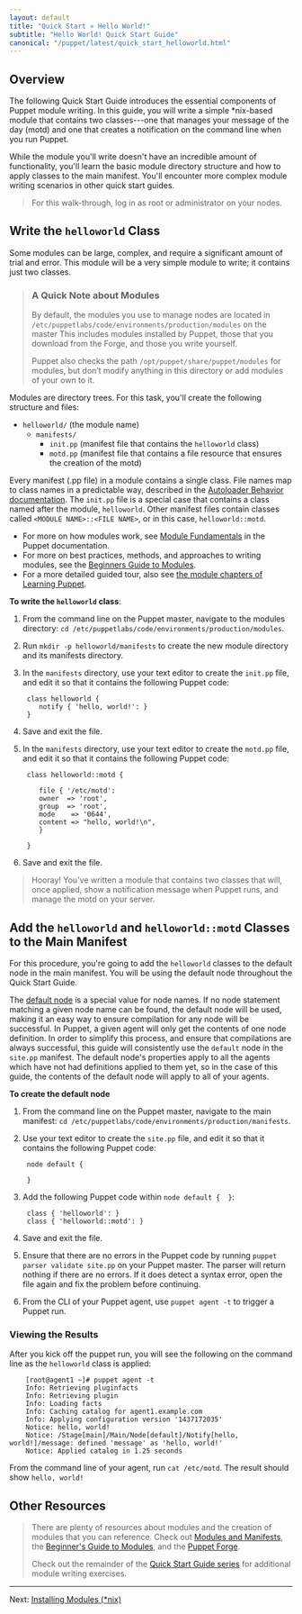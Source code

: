 ```yaml
---
layout: default
title: "Quick Start » Hello World!"
subtitle: "Hello World! Quick Start Guide"
canonical: "/puppet/latest/quick_start_helloworld.html"
---
```


## Overview

The following Quick Start Guide introduces the essential components of Puppet module writing. In this guide, you will write a simple *nix-based module that contains two classes---one that manages your message of the day (motd) and one that creates a notification on the command line when you run Puppet.

While the module you'll write doesn't have an incredible amount of functionality, you'll learn the basic module directory structure and how to apply classes to the main manifest. You'll encounter more complex module writing scenarios in other quick start guides.

> For this walk-through, log in as root or administrator on your nodes.

## Write the `helloworld` Class

Some modules can be large, complex, and require a significant amount of trial and error. This module will be a very simple module to write; it contains just two classes.

> ### A Quick Note about Modules
>
>By default, the modules you use to manage nodes are located in `/etc/puppetlabs/code/environments/production/modules` on the master This includes modules installed by Puppet, those that you download from the Forge, and those you write yourself.
>
> Puppet also checks the path `/opt/puppet/share/puppet/modules` for modules, but don’t modify anything in this directory or add modules of your own to it.

Modules are directory trees. For this task, you'll create the following structure and files:

 - `helloworld/` (the module name)
   - `manifests/`
      - `init.pp` (manifest file that contains the `helloworld` class)
      - `motd.pp` (manifest file that contains a file resource that ensures the creation of the motd)

Every manifest (.pp file) in a module contains a single class. File names map to class names in a predictable way, described in the [Autoloader Behavior documentation](https://docs.puppetlabs.com/puppet/latest/reference/lang_namespaces.html#autoloader-behavior). The `init.pp` file is a special case that contains a class named after the module, `helloworld`. Other manifest files contain classes called `<MODULE NAME>::<FILE NAME>`, or in this case, `helloworld::motd`.

* For more on how modules work, see [Module Fundamentals](/puppet/3.8/reference/modules_fundamentals.html) in the Puppet documentation.
* For more on best practices, methods, and approaches to writing modules, see the [Beginners Guide to Modules](/guides/module_guides/bgtm.html).
* For a more detailed guided tour, also see [the module chapters of Learning Puppet](/learning/modules1.html).

**To write the `helloworld` class**:

1. From the command line on the Puppet master, navigate to the modules directory: `cd /etc/puppetlabs/code/environments/production/modules`.
2. Run `mkdir -p helloworld/manifests` to create the new module directory and its manifests directory.
3. In the `manifests` directory, use your text editor to create the `init.pp` file, and edit it so that it contains the following Puppet code: 

        class helloworld {
           notify { 'hello, world!': }
        }

4. Save and exit the file.
5. In the `manifests` directory, use your text editor to create the `motd.pp` file, and edit it so that it contains the following Puppet code:

        class helloworld::motd {

           file { '/etc/motd':
           owner  => 'root',
           group  => 'root',
           mode    => '0644',
           content => "hello, world!\n",
           }

        }

6. Save and exit the file.

>  Hooray! You've written a module that contains two classes that will, once applied, show a notification message when Puppet runs, and manage the motd on your server. 

## Add the `helloworld` and `helloworld::motd` Classes to the Main Manifest

For this procedure, you're going to add the `helloworld` classes to the default node in the main manifest. You will be using the default node throughout the Quick Start Guide.

The [default node](.puppet/latest/reference/lang_node_definitions.html#the-default-node) is a special value for node names. If no node statement matching a given node name can be found, the default node will be used, making it an easy way to ensure compilation for any node will be successful. In Puppet, a given agent will only get the contents of one node definition. In order to simplify this process, and ensure that compilations are always successful, this guide will consistently use the `default` node in the `site.pp` manifest. The default node's properties apply to all the agents which have not had definitions applied to them yet, so in the case of this guide, the contents of the default node will apply to all of your agents.

**To create the default node**

1. From the command line on the Puppet master, navigate to the main manifest: `cd /etc/puppetlabs/code/environments/production/manifests`.
2. Use your text editor to create the `site.pp` file, and edit it so that it contains the following Puppet code:

        node default {
        
        }

3. Add the following Puppet code within `node default {  }`:

        class { 'helloworld': }
		class { 'helloworld::motd': }
		   
4. Save and exit the file.

5. Ensure that there are no errors in the Puppet code by running `puppet parser validate site.pp` on your Puppet master. The parser will return nothing if there are no errors. If it does detect a syntax error, open the file again and fix the problem before continuing.

6. From the CLI of your Puppet agent, use `puppet agent -t` to trigger a Puppet run.

### Viewing the Results

After you kick off the puppet run, you will see the following on the command line as the `helloworld` class is applied:

		[root@agent1 ~]# puppet agent -t
		Info: Retrieving pluginfacts
		Info: Retrieving plugin
		Info: Loading facts
		Info: Caching catalog for agent1.example.com
		Info: Applying configuration version '1437172035'
		Notice: hello, world!
		Notice: /Stage[main]/Main/Node[default]/Notify[hello, world!]/message: defined 'message' as 'hello, world!'
		Notice: Applied catalog in 1.25 seconds

From the command line of your agent, run `cat /etc/motd`. The result should show `hello, world!`

## Other Resources

>There are plenty of resources about modules and the creation of modules that you can reference. Check out [Modules and Manifests](./puppet_modules_manifests.html), the [Beginner's Guide to Modules](/guides/module_guides/bgtm.html), and the [Puppet Forge](https://forge.puppetlabs.com/).
>
> Check out the remainder of the [Quick Start Guide series](./quick_start.html) for additional module writing exercises.

---------
Next: [Installing Modules (*nix)](./quick_start_module_install_nix.html)